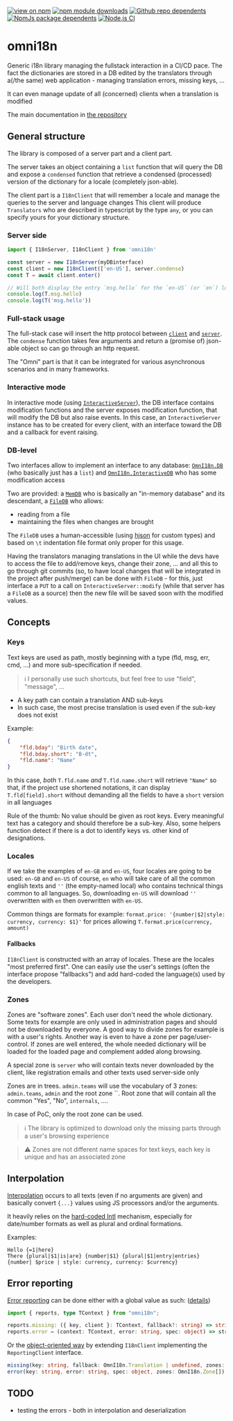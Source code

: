 [![view on npm](https://badgen.net/npm/v/omni18n)](https://www.npmjs.org/package/omni18n)
[![npm module downloads](https://badgen.net/npm/dt/omni18n)](https://www.npmjs.org/package/omni18n)
[![Github repo dependents](https://badgen.net/github/dependents-repo/emedware/omni18n)](https://github.com/emedware/omni18n/network/dependents?dependent_type=REPOSITORY)
[![NpmJs package dependents](https://badgen.net/github/dependents-pkg/emedware/omni18n)](https://github.com/emedware/omni18n/network/dependents?dependent_type=PACKAGE)
[![Node.js CI](https://github.com/emedware/omni18n/actions/workflows/node.js.yml/badge.svg)](https://github.com/emedware/omni18n/actions/workflows/node.js.yml)

<!-- [![Coverage Status](https://coveralls.io/repos/github/emedware/omni18n/badge.svg)](https://coveralls.io/github/emedware/omni18n) -->

# omni18n

Generic i18n library managing the fullstack interaction in a CI/CD pace. The fact the dictionaries are stored in a DB edited by the translators through a(/the same) web application - managing translation errors, missing keys, ...

It can even manage update of all (concerned) clients when a translation is modified

The main documentation in [the repository](./docs/README.md)

## General structure

The library is composed of a server part and a client part.

The server takes an object containing a `list` function that will query the DB and expose a `condensed` function that retrieve a condensed (processed) version of the dictionary for a locale (completely json-able).

The client part is a `I18nClient` that will remember a locale and manage the queries to the server and language changes
This client will produce `Translators` who are described in typescript by the type `any`, or you can specify yours for your dictionary structure.

### Server side

```ts
import { I18nServer, I18nClient } from 'omni18n'

const server = new I18nServer(myDBinterface)
const client = new I18nClient(['en-US'], server.condense)
const T = await client.enter()

// Will both display the entry `msg.hello` for the `en-US` (or `en`) locale
console.log(T.msg.hello)
console.log(T('msg.hello'))
```

### Full-stack usage

The full-stack case will insert the http protocol between [`client`](./docs/client.md) and [`server`](./docs/server.md). The `condense` function takes few arguments and return a (promise of) json-able object so can go through an http request.

The "Omni" part is that it can be integrated for various asynchronous scenarios and in many frameworks.

### Interactive mode

In interactive mode (using [`InteractiveServer`](./docs/server.md#interactiveserver)), the DB interface contains modification functions and the server exposes modification function, that will modify the DB but also raise events. In this case, an `InteractiveServer` instance has to be created for every client, with an interface toward the DB and a callback for event raising.

### DB-level

Two interfaces allow to implement an interface to any database: [`OmnI18n.DB`](./docs/db.md) (who basically just has a `list`) and [`OmnI18n.InteractiveDB`](./docs/db.md#interactivedb) who has some modification access

Two are provided: a [`MemDB`](./docs/db.md#memdb) who is basically an "in-memory database" and its descendant, a [`FileDB`](./docs/db.md#filedb) who allows:

- reading from a file
- maintaining the files when changes are brought

The `FileDB` uses a human-accessible (using [hjson](https://www.npmjs.com/package/hjson) for custom types) and based on `\t` indentation file format only proper for this usage.

Having the translators managing translations in the UI while the devs have to access the file to add/remove keys, change their zone, ... and all this to go through git commits (so, to have local changes that will be integrated in the project after push/merge) can be done with `FileDB` - for this, just interface a `PUT` to a call on `InteractiveServer::modify` (while that server has a `FileDB` as a source) then the new file will be saved soon with the modified values.

## Concepts

### Keys

Text keys are used as path, mostly beginning with a type (fld, msg, err, cmd, ...) and more sub-specification if needed.

> :information_source: I personally use such shortcuts, but feel free to use "field", "message", ...

- A key path can contain a translation AND sub-keys
- In such case, the most precise translation is used even if the sub-key does not exist

Example:

```json
{
	"fld.bday": "Birth date",
	"fld.bday.short": "B-dt",
	"fld.name": "Name"
}
```

In this case, _both_ `T.fld.name` _and_ `T.fld.name.short` will retrieve `"Name"` so that, if the project use shortened notations, it can display `T.fld[field].short` without demanding all the fields to have a `short` version in all languages

Rule of the thumb: No value should be given as root keys. Every meaningful text has a category and should therefore be a sub-key. Also, some helpers function detect if there is a dot to identify keys vs. other kind of designations.

### Locales

If we take the examples of `en-GB` and `en-US`, four locales are going to be used: `en-GB` and `en-US` of course, `en` who will take care of all the common english texts and `''` (the empty-named local) who contains technical things common to all languages.
So, downloading `en-US` will download `''` overwritten with `en` then overwritten with `en-US`.

Common things are formats for example: `format.price: '{number|$2|style: currency, currency: $1}'` for prices allowing `T.format.price(currency, amount)`

#### Fallbacks

`I18nClient` is constructed with an array of locales. These are the locales "most preferred first". One can easily use the user's settings (often the interface propose "fallbacks") and add hard-coded the language(s) used by the developers.

### Zones

Zones are "software zones". Each user don't need the whole dictionary. Some texts for example are only used in administration pages and should not be downloaded by everyone.
A good way to divide zones for example is with a user's rights. Another way is even to have a zone per page/user-control. If zones are well entered, the whole needed dictionary will be loaded for the loaded page and complement added along browsing.

A special zone is `server` who will contain texts never downloaded by the client, like registration emails and other texts used server-side only

Zones are in trees. `admin.teams` will use the vocabulary of 3 zones: `admin.teams`, `admin` and the root zone ``.
Root zone that will contain all the common "Yes", "No", `internals`, ....

In case of PoC, only the root zone can be used.

> :information_source: The library is optimized to download only the missing parts through a user's browsing experience

> :warning: Zones are not different name spaces for text keys, each key is unique and has an associated zone

## Interpolation

[Interpolation](./docs/interpolation.md) occurs to all texts (even if no arguments are given) and basically convert `{...}` values using JS processors and/or the arguments.

It heavily relies on the [hard-coded Intl](https://developer.mozilla.org/en-US/docs/Web/JavaScript/Reference/Global_Objects/Intl) mechanism, especially for date/number formats as well as plural and ordinal formations.

Examples:

```
Hello {=1|here}
There {plural|$1|is|are} {number|$1} {plural|$1|entry|entries}
{number| $price | style: currency, currency: $currency}
```

## Error reporting

[Error reporting](./docs/client.md#reports) can be done either with a global value as such: ([details](./docs/client.md#global-reporting))

```ts
import { reports, type TContext } from "omni18n";

reports.missing: ({ key, client }: TContext, fallback?: string) => string
reports.error = (context: TContext, error: string, spec: object) => string
```

Or the [object-oriented way](./docs/client.md#oo-reporting) by extending `I18nClient` implementing the `ReportingClient` interface.

```ts
missing(key: string, fallback: OmnI18n.Translation | undefined, zones: OmnI18n.Zone[]): string
error(key: string, error: string, spec: object, zones: OmnI18n.Zone[]): string
```

## TODO

- testing the errors - both in interpolation and deserialization
